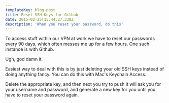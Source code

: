 ```yaml
---
templateKey: blog-post
title: Reset SSH Keys for Github
date: 2015-02-25T15:44:27.338Z
description: 'When you reset your password, do this'
---
```

<p>To access stuff within our VPN at work we have to reset our passwords every 90 days, which often messes me up for a few hours. One such instance is with Github.</p>

<p>Ugh, god damn it.</p>

<p>Easiest way to deal with this is by just deleting your old SSH keys instead of doing anything fancy. You can do this with Mac's Keychain Access.</p>

<p>Delete the appropriate key, and then next you try to push it will ask you for your username and password, and generate a new key for you until you have to reset your password again.</p>
